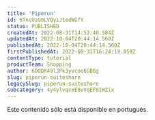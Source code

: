 ```yaml
---
title: 'Piperun'
id: 5TncUiGOLVQyiJIedWGfY
status: PUBLISHED
createdAt: 2022-08-31T14:52:40.584Z
updatedAt: 2022-10-04T20:44:14.560Z
publishedAt: 2022-10-04T20:44:14.560Z
firstPublishedAt: 2022-08-31T16:24:19.859Z
contentType: tutorial
productTeam: Shopping
author: 6DODK49lJPk3yvcoe6GB6g
slug: piperun-suiteshare
legacySlug: piperun-suiteshare
subcategory: 4y4ylvqceE6vVqEF8IWZix
---
```


<div class="alert alert-warning">
  <p>Este contenido sólo está disponible en portugués.</p>
</div>
